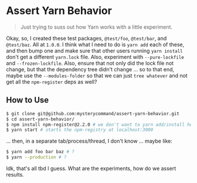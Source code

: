 # Assert Yarn Behavior
>Just trying to suss out how Yarn works with a little experiment.

Okay, so, I created these test packages, `@test/foo`, `@test/bar`, and `@test/baz`. All at `1.0.0`. I think what I need to do is `yarn add` each of these, and then bump one and make sure that other users running `yarn install` don't get a different `yarn.lock` file. Also, experiment with `--pure-lockfile` and `--frozen-lockfile`. Also, ensure that not only did the lock file not change, but that the dependency tree didn't change … so to that end, maybe use the `--modules-folder` so that we can just `tree whatever` and not get all the `npm-register` deps as well?

## How to Use
```bash
$ git clone git@github.com:mysterycommand/assert-yarn-behavior.git
$ cd assert-yarn-behavior/
$ npm install npm-register@2.2.0 # we don't want to yarn add/install here
$ yarn start # starts the npm-registry at localhost:3000
```

… then, in a separate tab/process/thread, I don't know … maybe like:
```bash
$ yarn add foo bar baz # ?
$ yarn --production # ?
```

Idk, that's all tbd I guess. What are the experiments, how do we assert results.
